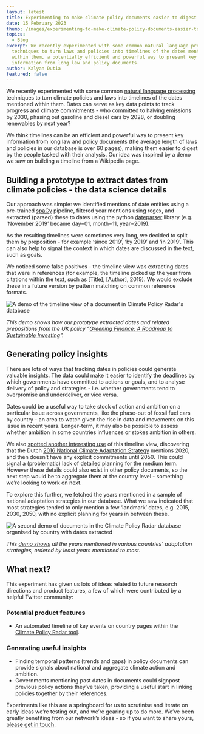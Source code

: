 ```yaml
---
layout: latest
title: Experimenting to make climate policy documents easier to digest
date: 15 February 2023
thumb: /images/experimenting-to-make-climate-policy-documents-easier-to-digest/cpr-timeline.jpg
topics:
  - Blog
excerpt: We recently experimented with some common natural language processing
  techniques to turn laws and policies into timelines of the dates mentioned
  within them, a potentially efficient and powerful way to present key
  information from long law and policy documents.
author: Kalyan Dutia
featured: false
---
```

We recently experimented with some common [natural language processing](https://climatepolicyradar.org/latest/building-natural-language-search-for-climate-change-laws-and-policies) techniques to turn climate policies and laws into timelines of the dates mentioned within them. Dates can serve as key data points to track progress and climate commitments - who committed to halving emissions by 2030, phasing out gasoline and diesel cars by 2028, or doubling renewables by next year? 

We think timelines can be an efficient and powerful way to present key information from long law and policy documents (the average length of laws and policies in our database is over 60 pages), making them easier to digest by the people tasked with their analysis. Our idea was inspired by a demo we saw on building a timeline from a Wikipedia page.

## Building a prototype to extract dates from climate policies - the data science details

Our approach was simple: we identified mentions of date entities using a pre-trained [spaCy](https://spacy.io/) pipeline, filtered year mentions using regex, and extracted (parsed) these to dates using the python [dateparser](https://dateparser.readthedocs.io/en/latest/) library (e.g. ‘November 2019’ became day=01, month=11, year=2019).

As the resulting timelines were sometimes very long, we decided to split them by preposition - for example ‘since 2019’, ‘by 2019’ and ‘in 2019’. This can also help to signal the context in which dates are discussed in the text, such as goals. 

We noticed some false positives - the timeline view was extracting dates that were in references (for example, the timeline picked up the year from citations within the text, such as  \[Title], \[Author], 2019).  We would exclude these in a future version by pattern matching on common reference formats.

![A demo of the timeline view of a document in Climate Policy Radar's database](/images/experimenting-to-make-climate-policy-documents-easier-to-digest/cpr-timeline.jpg "A demo of the timeline view of a document in Climate Policy Radar's database")

*This demo shows how our prototype extracted dates and related prepositions from the UK policy “[Greening Finance: A Roadmap to Sustainable Investing](https://app.climatepolicyradar.org/document/united-kingdom_2021_greening-finance-a-roadmap-to-sustainable-investing_10239_4855)”.*

## Generating policy insights

There are lots of ways that tracking dates in policies could generate valuable insights. The data could make it easier to identify the deadlines by which governments have committed to actions or goals, and to analyse delivery of policy and strategies - i.e. whether governments tend to overpromise and underdeliver, or vice versa.

Dates could be a useful way to take stock of action and ambition on a particular issue across governments, like the phase-out of fossil fuel cars by country - an area to watch given the rise in data and movements on this issue in recent years. Longer-term, it may also be possible to assess whether ambition in some countries influences or stokes ambition in others.

We also [spotted another interesting use](https://twitter.com/NachmanyMichal/status/1605196753527050240) of this timeline view, discovering that the Dutch [2016 National Climate Adaptation Strategy](https://app.climatepolicyradar.org/document/netherlands_2016_national-climate-adaptation-strategy_8708_1447) mentions 2020, and then doesn’t have any explicit commitments until 2050. This could signal a (problematic) lack of detailed planning for the medium term. However these details could also exist in other policy documents, so the next step would be to aggregate them at the country level - something we’re looking to work on next.

To explore this further, we fetched the years mentioned in a sample of national adaptation strategies in our database. What we saw indicated that most strategies tended to only mention a few ‘landmark’ dates, e.g. 2015, 2030, 2050, with no explicit planning for years in between these.

![A second demo of documents in the Climate Policy Radar database organised by country with dates extracted](/images/experimenting-to-make-climate-policy-documents-easier-to-digest/timeline-view-cpr.png "Documents organised by country with dates extracted")

*This [demo shows](https://twitter.com/KDutia/status/1605207519265280000) all the years mentioned in various countries’ adaptation strategies, ordered by least years mentioned to most.*

## What next?

This experiment has given us lots of ideas related to future research directions and product features, a few of which were contributed by a helpful Twitter community:

### Potential product features

* An automated timeline of key events on country pages within the [Climate Policy Radar tool](https://app.climatepolicyradar.org/).

### Generating useful insights

* Finding temporal patterns (trends and gaps) in policy documents can provide signals about national and aggregate climate action and ambition. 
* Governments mentioning past dates in documents could signpost previous policy actions they’ve taken, providing a useful start in linking policies together by their references.

Experiments like this are a springboard for us to scrutinise and iterate on early ideas we’re testing out, and we’re gearing up to do more. We’ve been greatly benefiting from our network’s ideas - so if you want to share yours, [please get in touch](https://climatepolicyradar.org/contact).